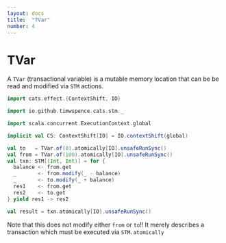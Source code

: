```yaml
---
layout: docs
title:  "TVar"
number: 4
---
```


# TVar

A `TVar` (transactional variable) is a mutable memory location that can be be
read and modified via `STM` actions.

```scala mdoc
import cats.effect.{ContextShift, IO}

import io.github.timwspence.cats.stm._

import scala.concurrent.ExecutionContext.global

implicit val CS: ContextShift[IO] = IO.contextShift(global)

val to   = TVar.of(0).atomically[IO].unsafeRunSync()
val from = TVar.of(100).atomically[IO].unsafeRunSync()
val txn: STM[(Int, Int)] = for {
  balance <- from.get
  _       <- from.modify(_ - balance)
  _       <- to.modify(_ + balance)
  res1    <- from.get
  res2    <- to.get
} yield res1 -> res2

val result = txn.atomically[IO].unsafeRunSync()
```

Note that this does not modify either `from` or `to`!! It merely describes a
transaction which must be executed via `STM.atomically`
